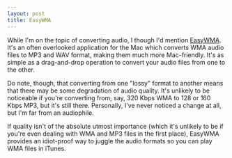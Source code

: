 ```yaml
---
layout: post
title: EasyWMA
---
```

While I'm on the topic of converting audio, I though I'd mention [EasyWMA](http://www.carrafix.com/EasyWMA/). It's an often overlooked application for the Mac which converts WMA audio files to MP3 and WAV format, making them much more Mac-friendly. It's as simple as a drag-and-drop operation to convert your audio files from one to the other.

Do note, though, that converting from one "lossy" format to another means that there may be some degradation of audio quality.  It's unlikely to be noticeable if you're converting from, say, 320 Kbps WMA to 128 or 160 Kbps MP3, but it's still there.  Personally, I've never noticed a change at all, but I'm far from an audiophile.

If quality isn't of the absolute utmost importance (which it's unlikely to be if you're even dealing with WMA and MP3 files in the first place), EasyWMA provides an idiot-proof way to juggle the audio formats so you can play WMA files in iTunes.
